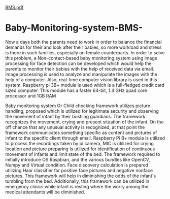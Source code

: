 [BMS.pdf](https://github.com/Muhammad-zain-rehman/Baby-Monitoring-system-BMS-/files/6642106/BMS.pdf)
# Baby-Monitoring-system-BMS-
Now a days both the parents need to work in order to balance the financial demands for their and look after their babies, so more workload and stress is there in such families, especially on female counterparts. In order to solve this problem, a Non-contact-based baby monitoring system using image processing for face detection can be developed which would help the parents to monitor their babies with the help of received data via email. Image processing is used to analyze and manipulate the images with the help of a computer. Also, real-time computer vision library is used in this system. Raspberry pi 3B+ module is used which is a full-fledged credit card sized computer. This module has a faster 64-bit, 1.4 GHz quad core processor and 1GB RAM

Baby monitoring system Or Child checking framework utilizes picture handling, proposed which is utilized for legitimate security and observing the movement of infant by their bustling guardians. The framework recognizes the movement, crying and present situation of the infant. On the off chance that any unusual activity is recognized, at that point the framework communicates something specific as content and pictures of infant to the specific client through email. Raspberry Pi B+ module is utilized to process the recordings taken by pi camera, MIC is utilized for crying location and picture preparing is utilized for identification of continuous movement of infants and limit state of the bed. The framework required to initially introduce OS Raspbian, and the various bundles like OpenCV, Numpy and Virtual condition. Face discovery calculation is prepared utilizing Haar classifier for positive face pictures and negative nonface pictures. This framework will help in diminishing the odds of the infant's tumbling from the bed. Additionally, this framework can be utilized in emergency clinics while infant is resting where the worry among the medical attendants will be diminished.
